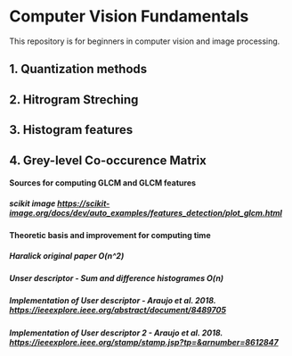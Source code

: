 # Computer Vision Fundamentals
This repository is for beginners in computer vision and image processing. 

## 1. Quantization methods 


## 2. Hitrogram Streching


## 3. Histogram features


## 4. Grey-level Co-occurence Matrix 
#### Sources for computing GLCM and GLCM features 
##### scikit image https://scikit-image.org/docs/dev/auto_examples/features_detection/plot_glcm.html

#### Theoretic basis and improvement for computing time
##### Haralick original paper O(n^2)
##### Unser descriptor - Sum and difference histogrames O(n)
##### Implementation of User descriptor - Araujo et al. 2018. https://ieeexplore.ieee.org/abstract/document/8489705
##### Implementation of User descriptor 2 - Araujo et al. 2018. https://ieeexplore.ieee.org/stamp/stamp.jsp?tp=&arnumber=8612847
##### 
